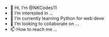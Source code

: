 - 👋 Hi, I’m @NKCodes11
- 👀 I’m interested in ...
- 🌱 I’m currently learning Python for web deve
- 💞️ I’m looking to collaborate on ...
- 📫 How to reach me ...

<!---
NKCodes11/NKCodes11 is a ✨ special ✨ repository because its `README.md` (this file) appears on your GitHub profile.
You can click the Preview link to take a look at your changes.
--->
